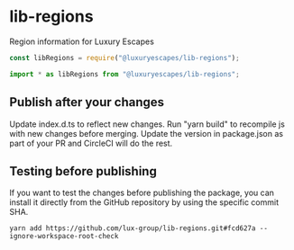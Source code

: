 # lib-regions

Region information for Luxury Escapes

```js
const libRegions = require("@luxuryescapes/lib-regions");

import * as libRegions from "@luxuryescapes/lib-regions";
```

## Publish after your changes
Update index.d.ts to reflect new changes. Run "yarn build" to recompile js with new changes before merging. Update the version in package.json as part of your PR and CircleCI will do the rest.


## Testing before publishing
If you want to test the changes before publishing the package, you can install it directly from the GitHub repository by using the specific commit SHA. 

```shell
yarn add https://github.com/lux-group/lib-regions.git#fcd627a --ignore-workspace-root-check
```
